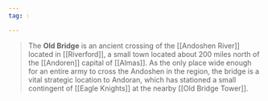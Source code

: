 ```yaml
---
tag: 💧

---
```

> The **Old Bridge** is an ancient crossing of the [[Andoshen River]] located in [[Riverford]], a small town located about 200 miles north of the [[Andoren]] capital of [[Almas]]. As the only place wide enough for an entire army to cross the Andoshen in the region, the bridge is a vital strategic location to Andoran, which has stationed a small contingent of [[Eagle Knights]] at the nearby [[Old Bridge Tower]].







